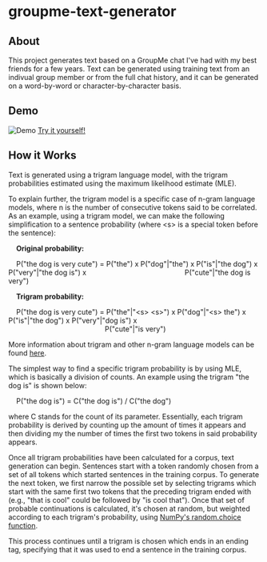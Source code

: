 # groupme-text-generator

## About
This project generates text based on a GroupMe chat I've had with my best friends for a few years. Text can be generated using training text from an indivual group member or from the full chat history, and it can be generated on a word-by-word or character-by-character basis.

## Demo
![Demo](https://cloud.githubusercontent.com/assets/8710772/25773371/3660a70c-324a-11e7-99d1-c51753bb72cd.gif)
[Try it yourself!](http://groupme-text-generator.herokuapp.com/)

## How it Works
Text is generated using a trigram language model, with the trigram probabilities estimated using the maximum likelihood estimate (MLE).

To explain further, the trigram model is a specific case of n-gram language models, where n is the number of consecutive tokens said to be correlated. As an example, using a trigram model, we can make the following simplification to a sentence probability (where &lt;s&gt; is a special token before the sentence):

&nbsp;&nbsp;&nbsp;&nbsp;**Original probability:**

&nbsp;&nbsp;&nbsp;&nbsp;P("the dog is very cute") = P("the") x P("dog"|"the") x P("is"|"the dog") x P("very"|"the dog is") x
&nbsp;&nbsp;&nbsp;&nbsp;&nbsp;&nbsp;&nbsp;&nbsp;&nbsp;&nbsp;&nbsp;&nbsp;&nbsp;&nbsp;&nbsp;&nbsp;&nbsp;&nbsp;&nbsp;&nbsp;&nbsp;&nbsp;&nbsp;&nbsp;&nbsp;&nbsp;&nbsp;&nbsp;&nbsp;&nbsp;&nbsp;&nbsp;&nbsp;&nbsp;&nbsp;&nbsp;&nbsp;&nbsp;&nbsp;&nbsp;&nbsp;&nbsp;&nbsp;&nbsp;&nbsp;&nbsp;&nbsp;&nbsp;&nbsp;P("cute"|"the dog is very")

&nbsp;&nbsp;&nbsp;&nbsp;**Trigram probability:**

&nbsp;&nbsp;&nbsp;&nbsp;P("the dog is very cute") = P("the"|"&lt;s&gt; &lt;s&gt;") x P("dog"|"&lt;s&gt; the") x P("is"|"the dog") x P("very"|"dog is") x &nbsp;&nbsp;&nbsp;&nbsp;&nbsp;&nbsp;&nbsp;&nbsp;&nbsp;&nbsp;&nbsp;&nbsp;&nbsp;&nbsp;&nbsp;&nbsp;&nbsp;&nbsp;&nbsp;&nbsp;&nbsp;&nbsp;&nbsp;&nbsp;&nbsp;&nbsp;&nbsp;&nbsp;&nbsp;&nbsp;&nbsp;&nbsp;&nbsp;&nbsp;&nbsp;&nbsp;&nbsp;&nbsp;&nbsp;&nbsp;&nbsp;&nbsp;&nbsp;&nbsp;&nbsp;&nbsp;&nbsp;&nbsp;&nbsp;P("cute"|"is very")

More information about trigram and other n-gram language models can be found [here](https://en.wikipedia.org/wiki/N-gram).

The simplest way to find a specific trigram probability is by using MLE, which is basically a division of counts. An example using the trigram "the dog is" is shown below:

&nbsp;&nbsp;&nbsp;&nbsp;P("the dog is") = C("the dog is") / C("the dog")

where C stands for the count of its parameter. Essentially, each trigram probability is derived by counting up the amount of times it appears and then dividing my the number of times the first two tokens in said probability appears.

Once all trigram probabilities have been calculated for a corpus, text generation can begin. Sentences start with a token randomly chosen from a set of all tokens which started sentences in the training corpus. To generate the next token, we first narrow the possible set by selecting trigrams which start with the same first two tokens that the preceding trigram ended with (e.g., "that is cool" could be followed by "is cool that"). Once that set of probable continuations is calculated, it's chosen at random, but weighted according to each trigram's probability, using [NumPy's random.choice function](https://docs.scipy.org/doc/numpy/reference/generated/numpy.random.choice.html).

This process continues until a trigram is chosen which ends in an ending tag, specifying that it was used to end a sentence in the training corpus.

